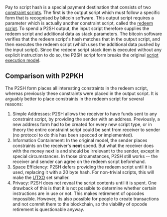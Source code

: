 <!-- TITLE: P2SH -->
<!-- SUBTITLE: Pay To Script Hash (script) -->

Pay to script hash is a special payment destination that consists of two [constraint scripts](/glossary/constraint_script).  The first is the output script which must follow a specific form that is recognised by bitcoin software.  This output script requires a parameter which is actually another constraint script, called the [redeem script](/glossary/redeem_script).  To spend a P2SH output, the input script therefore supplies the redeem script and additional data as stack parameters.  The bitcoin software verifies that the redeem script's hash matches that in the output script, and then executes the redeem script (which uses the additional data pushed by the input script).  Since the redeem script stack item is executed without any explicit instruction to do so, the P2SH script form breaks the original [script execution model](script/execution_model).

## Comparison with P2PKH

The P2SH form places all interesting constraints in the redeem script, whereas previously these constraints were placed in the output script.  It is arguably better to place constraints in the redeem script for several reasons:
1. Simple Addresses: P2SH allows the receiver to have funds sent to any constraint script, by providing the sender with an address.  Previously, a new address form had to be created for every new script type, or in theory the entire constraint script could be sent from receiver to sender (no protocol to do this has been specced or implemented).
2. Information Containment:  In the original model, the sender places constraints on the receiver's __next__ spend.  But what the receiver does with the money next is and should be irrelevant to the sender, except in special circumstances.  In those circumstances, P2SH still works -- the receiver and sender can agree on the redeem script beforehand. 
3. Space Efficiency: P2SH defers providing the redeem script until it is used, replacing it with a 20 byte hash.  For non-trivial scripts, this will make the [UTXO](/glossary/UTXO) set smaller.
4. Privacy: P2SH does not reveal the script contents until it is spent.  One drawback of this is that it is not possible to determine whether certain instructions are in use or not.  This makes retirement of opcodes impossible.  However, its also possible for people to create transactions and not commit them to the blockchain, so the viability of opcode retirement is questionable anyway.
